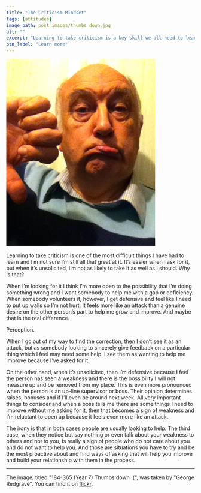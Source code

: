 ```yaml
---
title: "The Criticism Mindset"
tags: [attitudes]
image_path: post_images/thumbs_down.jpg
alt: ""
excerpt: "Learning to take criticism is a key skill we all need to learn."
btn_label: "Learn more"
---
```

![thumbs down][image]

Learning to take criticism is one of the most difficult things I have had to learn and I’m not sure I’m still all that great at it. It’s easier when I ask for it, but when it’s unsolicited, I’m not as likely to take it as well as I should. Why is that?

When I’m looking for it I think I’m more open to the possibility that I’m doing something wrong and I want somebody to help me with a gap or deficiency. When somebody volunteers it, however, I get defensive and feel like I need to put up walls so I’m not hurt. It feels more like an attack than a genuine desire on the other person’s part to help me grow and improve. And maybe that is the real difference.

Perception.

When I go out of my way to find the correction, then I don’t see it as an attack, but as somebody looking to sincerely give feedback on a particular thing which I feel may need some help. I see them as wanting to help me improve because I’ve asked for it.

On the other hand, when it’s unsolicited, then I’m defensive because I feel the person has seen a weakness and there is the possibility I will not measure up and be removed from my place. This is even more pronounced when the person is an up-line supervisor or boss. Their opinion determines raises, bonuses and if I’ll even be around next week. All very important things to consider and when a boss tells me there are some things I need to improve without me asking for it, then that becomes a sign of weakness and I’m reluctant to open up because it feels even more like an attack.

The irony is that in both cases people are usually looking to help. The third case, when they notice but say nothing or even talk about your weakness to others and not to you, is really a sign of people who do not care about you and do not want to help you. And those are situations you have to try and be the most proactive about and find ways of asking that will help you improve and build your relationship with them in the process.

---
The image, titled "184-365 (Year 7) Thumbs down :(", was taken by "George Redgrave". You can find it on [flickr][flickr].

[image]: /images/post_images/thumbs_down.jpg
[flickr]: https://www.flickr.com/photos/funfilledgeorgie/10482239614
